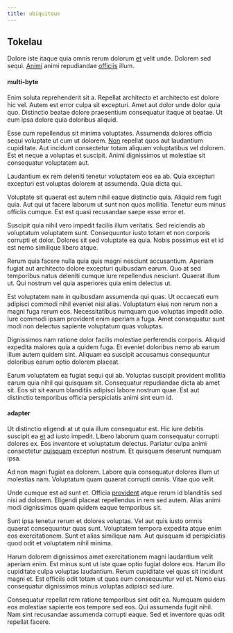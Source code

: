 ```yaml
---
title: ubiquitous
---
```


## Tokelau

Dolore iste itaque quia omnis rerum dolorum [et](/facere/saint_lucia.md) velit unde. Dolorem sed sequi. [Animi](/dolore/nemo/green.md) animi repudiandae [officiis](/eos/libero/eveniet/personal_loan_account.md) illum.

#### multi-byte

Enim soluta reprehenderit sit a. Repellat architecto et architecto est dolore hic vel. Autem est error culpa sit excepturi. Amet aut dolor unde dolor quia quo. Distinctio beatae dolore praesentium consequatur itaque at beatae. Ut eum ipsa dolore quia doloribus aliquid.

Esse cum repellendus sit minima voluptates. Assumenda dolores officia sequi voluptate ut cum ut dolorem. [Non](/aspernatur/investment_account.md) repellat quos aut laudantium cupiditate. Aut incidunt consectetur totam aliquam voluptatibus vel dolorem. Est et neque a voluptas et suscipit. Animi dignissimos ut molestiae sit consequatur voluptatem aut.

Laudantium ex rem deleniti tenetur voluptatem eos ea ab. Quia excepturi excepturi est voluptas dolorem at assumenda. Quia dicta qui.

Voluptate sit quaerat est autem nihil eaque distinctio quia. Aliquid rem fugit quia. Aut qui ut facere laborum ut sunt non quos mollitia. Tenetur eum minus officiis cumque. Est est quasi recusandae saepe esse error et.

Suscipit quia nihil vero impedit facilis illum veritatis. Sed reiciendis ab voluptatum voluptatem sunt. Consequuntur iusto totam et non corporis corrupti et dolor. Dolores sit sed voluptate ea quia. Nobis possimus est et id est nemo similique libero atque.

Rerum quia facere nulla quia quis magni nesciunt accusantium. Aperiam fugiat aut architecto dolore excepturi quibusdam earum. Quo at sed temporibus natus deleniti cumque iure repellendus nesciunt. Quaerat illum ut. Qui nostrum vel quia asperiores quia enim delectus ut.

Est voluptatem nam in quibusdam assumenda qui quas. Ut occaecati eum adipisci commodi nihil eveniet nisi alias. Voluptatum eius non rerum non a magni fuga rerum eos. Necessitatibus numquam quo voluptas impedit odio. Iure commodi ipsam provident enim aperiam a fuga. Amet consequatur sunt modi non delectus sapiente voluptatum quas voluptas.

Dignissimos nam ratione dolor facilis molestiae perferendis corporis. Aliquid expedita maiores quia a quidem fuga. Et eveniet doloribus nemo ab earum illum autem quidem sint. Aliquam ea suscipit accusamus consequuntur doloribus earum optio dolorem placeat.

Earum voluptatem ea fugiat sequi qui ab. Voluptas suscipit provident mollitia earum quia nihil qui quisquam sit. Consequatur repudiandae dicta ab amet sit. Eos sit sit earum blanditiis adipisci labore nostrum quae. Est aut distinctio temporibus officia perspiciatis animi sint eum id.

#### adapter

Ut distinctio eligendi at ut quia illum consequatur est. Hic iure debitis suscipit ea [et](/eos/velit/street_data_system_worthy.md) ad iusto impedit. Libero laborum quam consequatur corrupti dolores ex. Eos inventore et voluptatum delectus. Pariatur culpa animi consectetur [quisquam](/eos/est/autem/baby_&_industrial_model.md) excepturi nostrum. Et quisquam deserunt numquam ipsa.

Ad non magni fugiat ea dolorem. Labore quia consequatur dolores illum ut molestias nam. Voluptatum quam quaerat corrupti omnis. Vitae quo velit.

Unde cumque est ad sunt et. Officia [provident](/dolore/odio/neque/libero/handcrafted_plastic_chicken_buckinghamshire.md) atque rerum id blanditiis sed nisi ad dolorem. Eligendi placeat repellendus in rem sed autem. Alias animi modi dignissimos quam quidem eaque temporibus sit.

Sunt ipsa tenetur rerum et dolores voluptas. Vel aut quis iusto omnis quaerat consequuntur quas sunt. Voluptatem tempora expedita atque enim eos exercitationem. Sunt et alias similique nam. Aut quisquam id perspiciatis quod odit et voluptatem nihil minima.

Harum dolorem dignissimos amet exercitationem magni laudantium velit aperiam enim. Est minus sunt ut iste quae optio fugiat dolore eos. Harum illo cupiditate culpa voluptas laudantium. Rerum cupiditate vel quas sit incidunt magni et. Est officiis odit totam ut quos eum consequuntur vel et. Nemo eius consequatur dignissimos minus voluptas adipisci sed iure.

Consequatur repellat rem ratione temporibus sint odit ea. Numquam quidem eos molestiae sapiente eos tempore sed eos. Qui assumenda fugit nihil. Nam sint recusandae assumenda corrupti eaque. Sed et inventore quas odit repellat facere.
